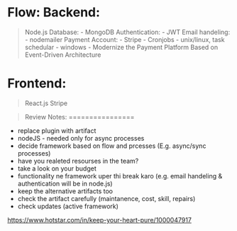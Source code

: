 Flow:
Backend:
========
> Node.js
> Database:
    - MongoDB
> Authentication:
    - JWT
> Email handeling:
    - nodemailer
> Payment Account:
    - Stripe
    - Cronjobs - unix/linux, task schedular - windows
    - Modernize the Payment Platform Based on Event-Driven Architecture 

Frontend:
=========
> React.js
> Stripe


> Review Notes:
================
- replace plugin with artifact
- nodeJS - needed only for async processes
- decide framework based on flow and prcesses (E.g. async/sync processes)
- have you realeted resourses in the team?
- take a look on your budget
- functionality ne framework uper thi break karo (e.g. email handeling & authentication will be in node.js)
- keep the alternative artifacts too
- check the artifact carefully (maintanence, cost, skill, repairs)
- check updates (active framework)


https://www.hotstar.com/in/keep-your-heart-pure/1000047917